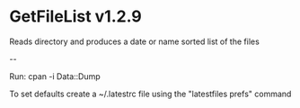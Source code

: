 # GetFileList v1.2.9
Reads directory and produces a date or name sorted list of the files

--

Run:
	cpan -i Data::Dump

To set defaults create a ~/.latestrc file using the "latestfiles prefs" command

